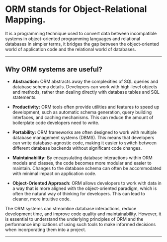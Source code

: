 # ORM stands for Object-Relational Mapping.

It is a programming technique used to convert data between incompatible systems in object-oriented programming languages and relational databases
In simpler terms, it bridges the gap between the object-oriented world of application code and the relational world of databases.

---

## Why ORM systems are useful?

- **Abstraction:** ORM abstracts away the complexities of SQL queries and database schema details. Developers can work with high-level objects and methods, rather than dealing directly with database tables and SQL statements.

- **Productivity:** ORM tools often provide utilities and features to speed up development, such as automatic schema generation, query building interfaces, and caching mechanisms. This can reduce the amount of boilerplate code developers need to write.

- **Portability:** ORM frameworks are often designed to work with multiple database management systems (DBMS). This means that developers can write database-agnostic code, making it easier to switch between different database backends without significant code changes.

- **Maintainability:** By encapsulating database interactions within ORM models and classes, the code becomes more modular and easier to maintain. Changes to the database schema can often be accommodated with minimal impact on application code.

- **Object-Oriented Approach:** ORM allows developers to work with data in a way that is more aligned with the object-oriented paradigm, which is often the natural way of thinking for developers. This can lead to cleaner, more intuitive code.

The ORM systems can streamline database interactions, reduce development time, and improve code quality and maintainability. However, it is essential to understand the underlying principles of ORM and the performance implications of using such tools to make informed decisions when incorporating them into a project.

---
